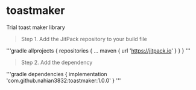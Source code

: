# toastmaker
Trial toast maker library

> Step 1. Add the JitPack repository to your build file

'''gradle
allprojects {
		repositories {
			...
			maven { url 'https://jitpack.io' }
		}
	}
  '''
  
  > Step 2. Add the dependency
  
  '''gradle
  dependencies {
	        implementation 'com.github.nahian3832:toastmaker:1.0.0'
	}
  '''
 
  
  
  
  
